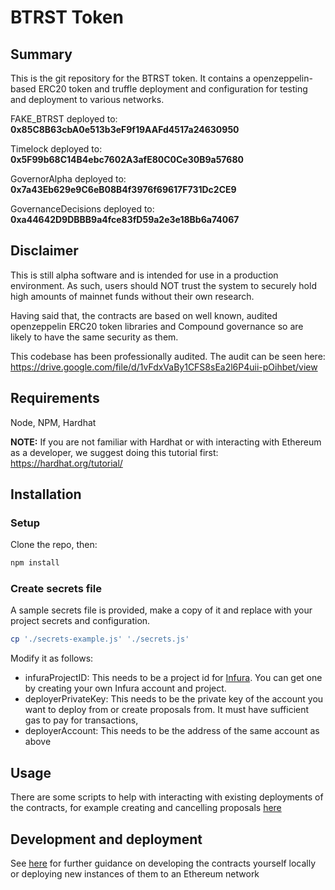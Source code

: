 # BTRST Token

## Summary

This is the git repository for the BTRST token. It contains a openzeppelin-based ERC20 token and truffle deployment and configuration for testing and deployment to various networks.

FAKE_BTRST deployed to: **0x85C8B63cbA0e513b3eF9f19AAFd4517a24630950**

Timelock deployed to: **0x5F99b68C14B4ebc7602A3afE80C0Ce30B9a57680**

GovernorAlpha deployed to: **0x7a43Eb629e9C6eB08B4f3976f69617F731Dc2CE9**

GovernanceDecisions deployed to: **0xa44642D9DBBB9a4fce83fD59a2e3e18Bb6a74067**

## Disclaimer

This is still alpha software and is intended for use in a production environment. As such, users should NOT trust the system to securely hold high amounts of mainnet funds without their own research.

Having said that, the contracts are based on well known, audited openzeppelin ERC20 token libraries and Compound governance so are likely to have the same security as them.

This codebase has been professionally audited. The audit can be seen here: https://drive.google.com/file/d/1vFdxVaBy1CFS8sEa2l6P4uii-pOihbet/view

## Requirements

Node, NPM, Hardhat

**NOTE:** If you are not familiar with Hardhat or with interacting with Ethereum as a developer, we suggest doing this tutorial first: https://hardhat.org/tutorial/

## Installation

### Setup

Clone the repo, then:

```bash
npm install
```

### Create secrets file

A sample secrets file is provided, make a copy of it and replace with your project secrets and configuration.

```bash
cp './secrets-example.js' './secrets.js'
```

Modify it as follows:

- infuraProjectID: This needs to be a project id for [Infura](https://infura.io/). You can get one by creating your own Infura account and project.
- deployerPrivateKey: This needs to be the private key of the account you want to deploy from or create proposals from. It must have sufficient gas to pay for transactions,
- deployerAccount: This needs to be the address of the same account as above

## Usage

There are some scripts to help with interacting with existing deployments of the contracts, for example creating and cancelling proposals [here](./docs/proposal-creation.md)

## Development and deployment

See [here](./docs/development-and-deployment.md) for further guidance on developing the contracts yourself locally or deploying new instances of them to an Ethereum network
